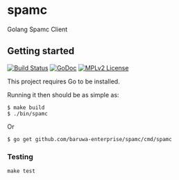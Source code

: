 # spamc

Golang Spamc Client

## Getting started

[![Build Status](https://travis-ci.org/baruwa-enterprise/spamc.svg?branch=master)](https://travis-ci.org/baruwa-enterprise/spamc)
[![GoDoc](https://godoc.org/github.com/baruwa-enterprise/spamc?status.svg)](https://godoc.org/github.com/baruwa-enterprise/spamc)
[![MPLv2 License](https://img.shields.io/badge/license-MPLv2-blue.svg?style=flat-square)](https://www.mozilla.org/MPL/2.0/)

This project requires Go to be installed.

Running it then should be as simple as:

```console
$ make build
$ ./bin/spamc
```

Or

```console
$ go get github.com/baruwa-enterprise/spamc/cmd/spamc
```

### Testing

``make test``